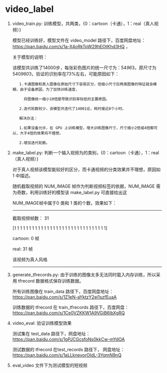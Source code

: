 # video_label
1. video_train.py:   训练模型，共两类，{0：cartoon（卡通），1：real（真人视频）}

     模型已经训练好，模型文件在 video_model 路径下，百度网盘地址：https://pan.baidu.com/s/1a-X4oRkTpW29hEOtKhd3HQ ，
     
     关于模型的说明：
     
     该模型共训练了14000步，每张彩色图片的统一尺寸为：54*96*3，原尺寸为540*960*3，验证的识别率在73%左右，可能原因如下：
     
          1.卡通图像和真人图像在原始尺寸下容易区分，但缩小尺寸后两类图像的特征就会模糊，由于设备原因，为了加快训练速度，
          
            将图像统一缩小10倍是导致识别率较低的主要原因。
           
          2.迭代轮数较少，该模型共迭代了14001论，耗时接近8个小时。
           
          解决办法：
           
          1.如果设备允许，在 GPU 上训练模型，增大训练图像尺寸，尺寸缩小2倍或4倍都可以，大于4倍的效果将不理想。
           
          2.增加迭代轮数。

2. make_label.py:   判断一个输入视频为的类别，{0：cartoon（卡通），1：real（真人视频）}

   对于真人视频该模型能较好的区分，而卡通视频的分类效果并不理想，原因如 1 中描述。

     随机截取视频的 NUM_IMAGE 帧作为判断视频标签的依据，NUM_IMAGE 需为奇数，利用训练好的模型该 make_label.py 可直接给出这
     
     NUM_IMAGE帧中属于0 类和 1 类的个数，效果如下：
     
     *******************************************************************
      截取视频帧数： 31     
      
      [1 1 1 1 1 1 1 1 1 1 1 1 1 1 1 1 1 1 1 1 1 1 1 1 1 1 1 1 1 1 1]
      
      cartoon:  0 帧   
      
      real:  31 帧   
      
      该视频为真人风格                                                 
     *******************************************************************
     
3. generate_tfrecords.py:   由于训练的图像太多无法同时载入内存训练，所以采用 tfrecord 数据格式保存训练数据。

     所有训练图像在 train_data 路径下，百度网盘地址： https://pan.baidu.com/s/1Z1eN-aYktzY2ei1szfEuaA
     
     训练数据的 tfrecord 在 train_tfrecords 路径下，百度网盘：https://pan.baidu.com/s/1Ce0VZKKW1A9VGiB6lbXgRQ
     
4. video_eval:   验证训练模型效果
      
      测试集在 test_data 路径下，网盘地址：https://pan.baidu.com/s/1gPJCGcsfoNs0kkCw-mYdOA
      
      测试数据的 tfrecord 在test_records 路径下， 网盘地址：https://pan.baidu.com/s/1aLLknevorOIdL-3YqmN9nQ
      
5.  eval_video 文件下为测试模型的短视频
     
     
     



